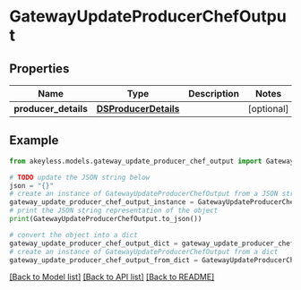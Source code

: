 # GatewayUpdateProducerChefOutput


## Properties

Name | Type | Description | Notes
------------ | ------------- | ------------- | -------------
**producer_details** | [**DSProducerDetails**](DSProducerDetails.md) |  | [optional] 

## Example

```python
from akeyless.models.gateway_update_producer_chef_output import GatewayUpdateProducerChefOutput

# TODO update the JSON string below
json = "{}"
# create an instance of GatewayUpdateProducerChefOutput from a JSON string
gateway_update_producer_chef_output_instance = GatewayUpdateProducerChefOutput.from_json(json)
# print the JSON string representation of the object
print(GatewayUpdateProducerChefOutput.to_json())

# convert the object into a dict
gateway_update_producer_chef_output_dict = gateway_update_producer_chef_output_instance.to_dict()
# create an instance of GatewayUpdateProducerChefOutput from a dict
gateway_update_producer_chef_output_from_dict = GatewayUpdateProducerChefOutput.from_dict(gateway_update_producer_chef_output_dict)
```
[[Back to Model list]](../README.md#documentation-for-models) [[Back to API list]](../README.md#documentation-for-api-endpoints) [[Back to README]](../README.md)


